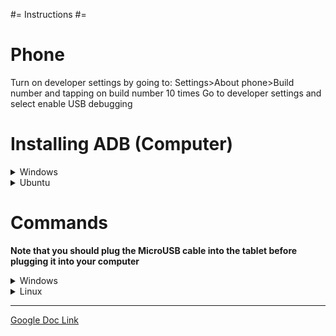 #= Instructions #=

# Phone #
Turn on developer settings by going to: Settings>About phone>Build number and tapping on build number 10 times
Go to developer settings and select enable USB debugging

# Installing ADB (Computer) #


<details>
<summary>
	Windows
</summary>
<p>

Install [Minimal ADB and Fastboot](https:*www.androidfilehost.com/?fid=745425885120698566)

Run “Minimal ADB and Fastboot” from the startmenu
</p>
</details>

<details>
<summary>
Ubuntu
</summary>
<p>

```bash
sudo apt install android-tools-adb
```
</p>
</details>

# Commands #
**Note that you should plug the MicroUSB cable into the tablet before plugging it into your computer**

<details>
<summary>
Windows
</summary>
<p>

# For backing up: #
```cmd
adb backup -apk -f “C:\krawlerbackup.ab” com.team2052.frckrawler
```

(use this to backup original appdata)

# For Restore: #
```cmd
adb restore “C:\krawlerbackup.ab”
```

(use this to restore appdata to new devices)
</p>
</details>

<details>
<summary>
Linux
</summary>
<p>

# For backing up: #
```bash
adb backup -apk -f ~/krawlerbackup.ab com.team2052.frckrawler
```

(use this to backup original appdata)

# For Restore: #
```bash
adb restore ~/krawlerbackup.ab
```

(use this to restore appdata to new devices)
</p>
</details>

---

[Google Doc Link](https:*docs.google.com/a/wcpss.net/document/d/16wzQi7pLYccP4D4o-2Q8yiYmuZ-bXKT3LSN_Z7oo8ig/edit?usp=sharing)